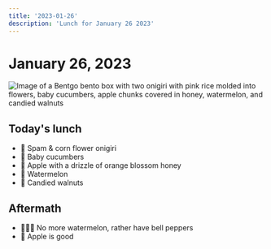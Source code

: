 ```yaml
---
title: '2023-01-26'
description: 'Lunch for January 26 2023'
---
```

# January 26, 2023

![Image of a Bentgo bento box with two onigiri with pink rice molded into flowers, baby cucumbers, apple chunks covered in honey, watermelon, and candied walnuts](/img/2023-01-26.jpg)

## Today's lunch
* 🌸 Spam & corn flower onigiri
* 🥒 Baby cucumbers
* 🍯 Apple with a drizzle of orange blossom honey
* 🍉 Watermelon
* 🍫 Candied walnuts

## Aftermath
* 🙅🏻‍♀️ No more watermelon, rather have bell peppers
* 🍎 Apple is good
